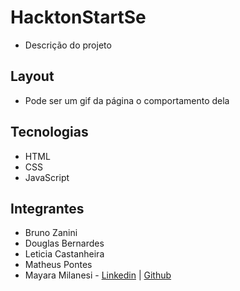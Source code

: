 # HacktonStartSe
- Descrição do projeto

## Layout
- Pode ser um gif da página o comportamento dela

## Tecnologias 
- HTML
- CSS
- JavaScript

## Integrantes
- Bruno Zanini
- Douglas Bernardes
- Leticia Castanheira
- Matheus Pontes
- Mayara Milanesi - [Linkedin](https://www.linkedin.com/in/mayara-milanesi-b114b2161/) | [Github](https://github.com/mayaramilanesi)
